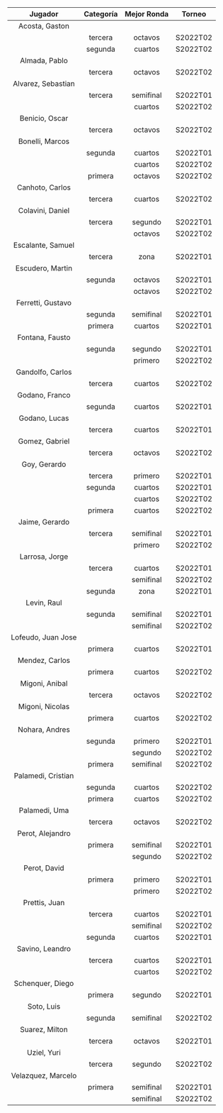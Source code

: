 |      Jugador       |  Categoría  |  Mejor Ronda  |  Torneo  |
|:------------------:|:-----------:|:-------------:|:--------:|
|   Acosta, Gaston   |             |               |          |
|                    |   tercera   |    octavos    | S2022T02 |
|                    |   segunda   |    cuartos    | S2022T02 |
|   Almada, Pablo    |             |               |          |
|                    |   tercera   |    octavos    | S2022T02 |
| Alvarez, Sebastian |             |               |          |
|                    |   tercera   |   semifinal   | S2022T01 |
|                    |             |    cuartos    | S2022T02 |
|   Benicio, Oscar   |             |               |          |
|                    |   tercera   |    octavos    | S2022T02 |
|  Bonelli, Marcos   |             |               |          |
|                    |   segunda   |    cuartos    | S2022T01 |
|                    |             |    cuartos    | S2022T02 |
|                    |   primera   |    octavos    | S2022T02 |
|  Canhoto, Carlos   |             |               |          |
|                    |   tercera   |    cuartos    | S2022T02 |
|  Colavini, Daniel  |             |               |          |
|                    |   tercera   |    segundo    | S2022T01 |
|                    |             |    octavos    | S2022T02 |
| Escalante, Samuel  |             |               |          |
|                    |   tercera   |     zona      | S2022T01 |
|  Escudero, Martin  |             |               |          |
|                    |   segunda   |    octavos    | S2022T01 |
|                    |             |    octavos    | S2022T02 |
| Ferretti, Gustavo  |             |               |          |
|                    |   segunda   |   semifinal   | S2022T01 |
|                    |   primera   |    cuartos    | S2022T01 |
|  Fontana, Fausto   |             |               |          |
|                    |   segunda   |    segundo    | S2022T01 |
|                    |             |    primero    | S2022T02 |
|  Gandolfo, Carlos  |             |               |          |
|                    |   tercera   |    cuartos    | S2022T02 |
|   Godano, Franco   |             |               |          |
|                    |   segunda   |    cuartos    | S2022T01 |
|   Godano, Lucas    |             |               |          |
|                    |   tercera   |    cuartos    | S2022T01 |
|   Gomez, Gabriel   |             |               |          |
|                    |   tercera   |    octavos    | S2022T02 |
|    Goy, Gerardo    |             |               |          |
|                    |   tercera   |    primero    | S2022T01 |
|                    |   segunda   |    cuartos    | S2022T01 |
|                    |             |    cuartos    | S2022T02 |
|                    |   primera   |    cuartos    | S2022T02 |
|   Jaime, Gerardo   |             |               |          |
|                    |   tercera   |   semifinal   | S2022T01 |
|                    |             |    primero    | S2022T02 |
|   Larrosa, Jorge   |             |               |          |
|                    |   tercera   |    cuartos    | S2022T01 |
|                    |             |   semifinal   | S2022T02 |
|                    |   segunda   |     zona      | S2022T01 |
|    Levin, Raul     |             |               |          |
|                    |   segunda   |   semifinal   | S2022T01 |
|                    |             |   semifinal   | S2022T02 |
| Lofeudo, Juan Jose |             |               |          |
|                    |   primera   |    cuartos    | S2022T01 |
|   Mendez, Carlos   |             |               |          |
|                    |   primera   |    cuartos    | S2022T02 |
|   Migoni, Anibal   |             |               |          |
|                    |   tercera   |    octavos    | S2022T02 |
|  Migoni, Nicolas   |             |               |          |
|                    |   primera   |    cuartos    | S2022T02 |
|   Nohara, Andres   |             |               |          |
|                    |   segunda   |    primero    | S2022T01 |
|                    |             |    segundo    | S2022T02 |
|                    |   primera   |   semifinal   | S2022T02 |
| Palamedi, Cristian |             |               |          |
|                    |   segunda   |    cuartos    | S2022T02 |
|                    |   primera   |    cuartos    | S2022T02 |
|   Palamedi, Uma    |             |               |          |
|                    |   tercera   |    octavos    | S2022T02 |
|  Perot, Alejandro  |             |               |          |
|                    |   primera   |   semifinal   | S2022T01 |
|                    |             |    segundo    | S2022T02 |
|    Perot, David    |             |               |          |
|                    |   primera   |    primero    | S2022T01 |
|                    |             |    primero    | S2022T02 |
|   Prettis, Juan    |             |               |          |
|                    |   tercera   |    cuartos    | S2022T01 |
|                    |             |   semifinal   | S2022T02 |
|                    |   segunda   |    cuartos    | S2022T01 |
|  Savino, Leandro   |             |               |          |
|                    |   tercera   |    cuartos    | S2022T01 |
|                    |             |    cuartos    | S2022T02 |
|  Schenquer, Diego  |             |               |          |
|                    |   primera   |    segundo    | S2022T01 |
|     Soto, Luis     |             |               |          |
|                    |   segunda   |   semifinal   | S2022T02 |
|   Suarez, Milton   |             |               |          |
|                    |   tercera   |    octavos    | S2022T01 |
|    Uziel, Yuri     |             |               |          |
|                    |   tercera   |    segundo    | S2022T02 |
| Velazquez, Marcelo |             |               |          |
|                    |   primera   |   semifinal   | S2022T01 |
|                    |             |   semifinal   | S2022T02 |